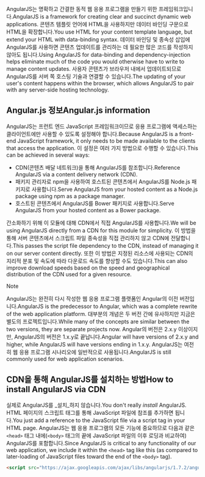 <span data-ttu-id="d4e35-101">AngularJS는 명확하고 간결한 동적 웹 응용 프로그램을 만들기 위한 프레임워크입니다.</span><span class="sxs-lookup"><span data-stu-id="d4e35-101">AngularJS is a framework for creating clear and succinct dynamic web applications.</span></span> <span data-ttu-id="d4e35-102">콘텐츠 템플릿 언어에 HTML을 사용하지만 데이터 바인딩 구문으로 HTML을 확장합니다.</span><span class="sxs-lookup"><span data-stu-id="d4e35-102">You use HTML for your content template language, but extend your HTML with data-binding syntax.</span></span> <span data-ttu-id="d4e35-103">데이터 바인딩 및 종속성 삽입에 AngularJS를 사용하면 콘텐츠 업데이트를 관리하는 데 필요한 많은 코드를 작성하지 않아도 됩니다.</span><span class="sxs-lookup"><span data-stu-id="d4e35-103">Using AngularJS for data-binding and dependency-injection helps eliminate much of the code you would otherwise have to write to manage content updates.</span></span> <span data-ttu-id="d4e35-104">사용자 콘텐츠가 브라우저 내에서 업데이트되므로 AngularJS를 서버 쪽 호스팅 기술과 연결할 수 있습니다.</span><span class="sxs-lookup"><span data-stu-id="d4e35-104">The updating of your user's content happens within the browser, which allows AngularJS to pair with any server-side hosting technology.</span></span>

## <a name="angularjs-information"></a><span data-ttu-id="d4e35-105">Angular.js 정보</span><span class="sxs-lookup"><span data-stu-id="d4e35-105">Angular.js information</span></span>

<span data-ttu-id="d4e35-106">AngularJS는 프런트 엔드 JavaScript 프레임워크이므로 응용 프로그램에 액세스하는 클라이언트에만 사용할 수 있도록 설정해야 합니다.</span><span class="sxs-lookup"><span data-stu-id="d4e35-106">Because AngularJS is a front-end JavaScript framework, it only needs to be made available to the clients that access the application.</span></span> <span data-ttu-id="d4e35-107">이 설정은 여러 가지 방법으로 수행할 수 있습니다.</span><span class="sxs-lookup"><span data-stu-id="d4e35-107">This can be achieved in several ways:</span></span>

- <span data-ttu-id="d4e35-108">CDN(콘텐츠 배달 네트워크)을 통해 AngularJS를 참조합니다.</span><span class="sxs-lookup"><span data-stu-id="d4e35-108">Reference AngularJS via a content delivery network (CDN).</span></span>
- <span data-ttu-id="d4e35-109">패키지 관리자로 npm을 사용하여 호스트된 콘텐츠에서 AngularJS를 Node.js 패키지로 사용합니다.</span><span class="sxs-lookup"><span data-stu-id="d4e35-109">Serve AngularJS from your hosted content as a Node.js package using npm as a package manager.</span></span>
- <span data-ttu-id="d4e35-110">호스트된 콘텐츠에서 AngularJS를 Bower 패키지로 사용합니다.</span><span class="sxs-lookup"><span data-stu-id="d4e35-110">Serve AngularJS from your hosted content as a Bower package.</span></span>

<span data-ttu-id="d4e35-111">간소화하기 위해 이 모듈에 대해 CDN에서 직접 AngularJS를 사용합니다.</span><span class="sxs-lookup"><span data-stu-id="d4e35-111">We will be using AngularJS directly from a CDN for this module for simplicity.</span></span> <span data-ttu-id="d4e35-112">이 방법을 통해 서버 콘텐츠에서 스크립트 파일 종속성을 직접 관리하지 않고 CDN에 전달합니다.</span><span class="sxs-lookup"><span data-stu-id="d4e35-112">This passes the script file dependency to the CDN, instead of managing it on our server content directly.</span></span> <span data-ttu-id="d4e35-113">또한 이 방법은 지정된 리소스에 사용되는 CDN의 지리적 분포 및 속도에 따라 다운로드 속도를 향상할 수도 있습니다.</span><span class="sxs-lookup"><span data-stu-id="d4e35-113">This can also improve download speeds based on the speed and geographical distribution of the CDN used for a given resource.</span></span>

> [!NOTE]
> <span data-ttu-id="d4e35-114">AngularJS는 완전히 다시 작성한 웹 응용 프로그램 플랫폼인 Angular의 이전 버전입니다.</span><span class="sxs-lookup"><span data-stu-id="d4e35-114">AngularJS is the predecessor to Angular, which was a complete rewrite of the web application platform.</span></span> <span data-ttu-id="d4e35-115">대부분의 개념은 두 버전 간에 유사하지만 지금은 별도의 프로젝트입니다.</span><span class="sxs-lookup"><span data-stu-id="d4e35-115">While many of the concepts are similar between the two versions, they are separate projects now.</span></span> <span data-ttu-id="d4e35-116">Angular의 버전은 2.x.y 이상이지만, AngularJS의 버전은 1.x.y로 끝납니다.</span><span class="sxs-lookup"><span data-stu-id="d4e35-116">Angular will have versions of 2.x.y and higher, while AngularJS will have versions ending in 1.x.y.</span></span> <span data-ttu-id="d4e35-117">AngularJS는 여전히 웹 응용 프로그램 시나리오에 일반적으로 사용됩니다.</span><span class="sxs-lookup"><span data-stu-id="d4e35-117">AngularJS is still commonly used for web application scenarios.</span></span>

## <a name="how-to-install-angularjs-via-cdn"></a><span data-ttu-id="d4e35-118">CDN을 통해 AngularJS를 설치하는 방법</span><span class="sxs-lookup"><span data-stu-id="d4e35-118">How to install AngularJS via CDN</span></span>

<span data-ttu-id="d4e35-119">실제로 AngularJS를 _설치_하지 않습니다.</span><span class="sxs-lookup"><span data-stu-id="d4e35-119">You don't really _install_ AngularJS.</span></span> <span data-ttu-id="d4e35-120">HTML 페이지의 스크립트 태그를 통해 JavaScript 파일에 참조를 추가하면 됩니다.</span><span class="sxs-lookup"><span data-stu-id="d4e35-120">You just add a reference to the JavaScript file via a script tag in your HTML page.</span></span> <span data-ttu-id="d4e35-121">AngularJS는 웹 응용 프로그램의 모든 기능에 중요하므로 다음과 같은 `<head>` 태그 내에(`<body>` 태그의 끝에 JavaScript 파일의 이후 로딩과 비교하여) AngularJS를 포함합니다.</span><span class="sxs-lookup"><span data-stu-id="d4e35-121">Since AngularJS is critical to any functionality of our web application, we include it within the `<head>` tag like this (as compared to later-loading of JavaScript files toward the end of the `<body>` tag).</span></span>

```html
<script src="https://ajax.googleapis.com/ajax/libs/angularjs/1.7.2/angular.min.js"></script>
```
